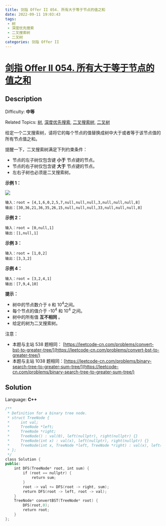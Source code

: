 ```yaml
---
title: 剑指 Offer II 054. 所有大于等于节点的值之和
date: 2022-09-11 19:03:43
tags: 
 - 树
 - 深度优先搜索
 - 二叉搜索树
 - 二叉树
categories: 剑指 Offer II
---
```


# [剑指 Offer II 054\. 所有大于等于节点的值之和](https://leetcode.cn/problems/w6cpku/)

## Description

Difficulty: **中等**  

Related Topics: [树](https://leetcode.cn/tag/tree/), [深度优先搜索](https://leetcode.cn/tag/depth-first-search/), [二叉搜索树](https://leetcode.cn/tag/binary-search-tree/), [二叉树](https://leetcode.cn/tag/binary-tree/)


<span style="font-size:10.5pt"><span style="font-family:Calibri"><span style="font-size:10.5000pt"><span style="font-family:宋体"><font face="宋体">给定一个二叉搜索树，请将它的每个</font></span></span></span></span>节点<span style="font-size:10.5pt"><span style="font-family:Calibri"><span style="font-size:10.5000pt"><span style="font-family:宋体"><font face="宋体">的值替换成树中大于或者等于该</font></span></span></span></span>节点<span style="font-size:10.5pt"><span style="font-family:Calibri"><span style="font-size:10.5000pt"><span style="font-family:宋体"><font face="宋体">值的所有</font></span></span></span></span>节点<span style="font-size:10.5pt"><span style="font-family:Calibri"><span style="font-size:10.5000pt"><span style="font-family:宋体"><font face="宋体">值之和。</font></span></span></span></span>

提醒一下，二叉搜索树满足下列约束条件：

*   节点的左子树仅包含键 **小于** 节点键的节点。
*   节点的右子树仅包含键 **大于** 节点键的节点。
*   左右子树也必须是二叉搜索树。

**示例 1：**

**![](https://assets.leetcode-cn.com/aliyun-lc-upload/uploads/2019/05/03/tree.png)**

```
输入：root = [4,1,6,0,2,5,7,null,null,null,3,null,null,null,8]
输出：[30,36,21,36,35,26,15,null,null,null,33,null,null,null,8]
```

**示例 2：**

```
输入：root = [0,null,1]
输出：[1,null,1]
```

**示例 3：**

```
输入：root = [1,0,2]
输出：[3,3,2]
```

**示例 4：**

```
输入：root = [3,2,4,1]
输出：[7,9,4,10]
```

**提示：**

*   树中的节点数介于 `0` 和 10<sup>4</sup>之间。
*   每个节点的值介于 -10<sup>4</sup> 和 10<sup>4</sup> 之间。
*   树中的所有值 **互不相同** 。
*   给定的树为二叉搜索树。

注意：

*   本题与主站 538 题相同： [https://leetcode-cn.com/problems/convert-bst-to-greater-tree/](https://leetcode-cn.com/problems/convert-bst-to-greater-tree/)
*   本题与主站 1038 题相同：[https://leetcode-cn.com/problems/binary-search-tree-to-greater-sum-tree/](https://leetcode-cn.com/problems/binary-search-tree-to-greater-sum-tree/)


## Solution

Language: **C++**

```c++
/**
 * Definition for a binary tree node.
 * struct TreeNode {
 *     int val;
 *     TreeNode *left;
 *     TreeNode *right;
 *     TreeNode() : val(0), left(nullptr), right(nullptr) {}
 *     TreeNode(int x) : val(x), left(nullptr), right(nullptr) {}
 *     TreeNode(int x, TreeNode *left, TreeNode *right) : val(x), left(left), right(right) {}
 * };
 */
class Solution {
public:
    int DFS(TreeNode* root, int sum) {
        if (root == nullptr) {
            return sum;
        }
        root -> val += DFS(root -> right, sum);
        return DFS(root -> left, root -> val);
    }
    TreeNode* convertBST(TreeNode* root) {
        DFS(root,0);
        return root;
    }
};
```